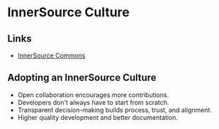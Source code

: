 # InnerSource Culture

## Links

- [InnerSource Commons](https://innersourcecommons.org/)

## Adopting an InnerSource Culture

- Open collaboration encourages more contributions.
- Developers don't always have to start from scratch.
- Transparent decision-making builds process, trust, and alignment.
- Higher quality development and better documentation.
